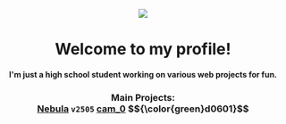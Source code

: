<p align="center"><img src="https://github.com/nurology1/profile-readme/blob/main/profile"></p>

<div align="center">
  <h1>Welcome to my profile! <br> 
  <h4>I'm just a high school student working on various web projects for fun.</h4>
  </h1>
  

  <h3>
    Main Projects: <br> 
    <a href="https://github.com/nurology1/Nebula">Nebula</a> <code color="green">v2505</code>
    <a href="https://github.com/nurology1/Proxmi">cam_0</a> $${\color{green}d0601}$$
  </h3>
</div>
